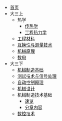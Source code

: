 - [首页](./)
- 大三上
  - 热学
    - [传热学](./summary/传热学.md)
    - [工程热力学](./summary/工程热力学.md)
  - [工程材料](./summary/工程材料.md)
  - [互换性与测量技术](./summary/互换性与测量技术.md)
  - [机械原理](./summary/机械原理.md)
  - [数电](./summary/数字电子技术基础.md)
- 大三下
  - [机械制造基础](https://dzylikecode.github.io/SCUT_3_Mechanical-Manufacturing-Fundamentals/#/)
  - [测试技术与信号处理](https://dzylikecode.github.io/SCUT_3_Test-Technology-and-Signal-Processing/#/)
  - [自动控制原理](./summary/自动控制原理.md)
  - [机械设计](./summary/机械设计.md)
  - 机械制造技术基础
    - [速览](./summary/FOMMT.md)
    - [分章内容](https://dzylikecode.github.io/SCUT_3_Mechanical-Manufacturing-Fundamentals/)
  - [数控技术](./summary/CNC.md)
